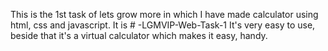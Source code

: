 This is the 1st task of lets grow more in which I have made calculator using html, css and javascript. 
                                It is # -LGMVIP-Web-Task-1
                    It's very easy to use, beside that it's a virtual calculator which makes it easy, handy.
